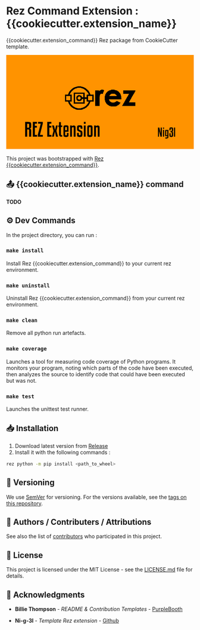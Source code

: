 # Rez Command Extension : {{cookiecutter.extension_name}}

{{cookiecutter.extension_command}} Rez package from CookieCutter template.

![Demo](.media/header.png)

This project was bootstrapped with [Rez {{cookiecutter.extension_command}}](https://github.com/Ni-g-3l/rez-init).

## 📤 {{cookiecutter.extension_name}} command

**TODO**

## ⚙️ Dev Commands

In the project directory, you can run :

### `make install`

Install Rez {{cookiecutter.extension_command}} to your current rez environment.

### `make uninstall`

Uninstall Rez {{cookiecutter.extension_command}} from your current rez environment.

### `make clean`

Remove all python run artefacts.

### `make coverage`

Launches a tool for measuring code coverage of Python programs. It monitors your program, noting which parts of the code have been executed, then analyzes the source to identify code that could have been executed but was not.

### `make test`

Launches the unittest test runner.

## 📥 Installation

1. Download latest version from [Release](https://github.com/Ni-g-3l/rez-{{cookiecutter.extension_command}}/releases)
2. Install it with the following commands :

```bash
rez python -m pip install <path_to_wheel>
```

## 🔢 Versioning

We use [SemVer](http://semver.org/) for versioning. For the versions available, see the [tags on this repository](https://github.com/Ni-g-3l/rez-{{cookiecutter.extension_command}}/tags).

## 🤹 Authors / Contributers / Attributions

See also the list of [contributors](https://github.com/Ni-g-3l/rez-{{cookiecutter.extension_command}}/contributors) who participated in this project.

## 📃 License

This project is licensed under the MIT License - see the [LICENSE.md](LICENSE) file for details.

## 👏 Acknowledgments

* **Billie Thompson** - *README & Contribution Templates* - [PurpleBooth](https://github.com/PurpleBooth)

* **Ni-g-3l** - *Template Rez extension* - [Github](https://github.com/Ni-g-3l/)
